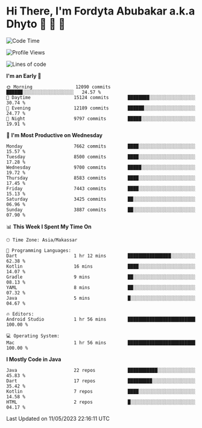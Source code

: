 # Hi There, I'm Fordyta Abubakar a.k.a Dhyto 👋 👋 👋 

<!--
**DhytoDev/dhytodev** is a ✨ _special_ ✨ repository because its `README.md` (this file) appears on your GitHub profile.

Here are some ideas to get you started:

- 🔭 I’m currently working on ...
- 🌱 I’m currently learning ...
- 👯 I’m looking to collaborate on ...
- 🤔 I’m looking for help with ...
- 💬 Ask me about ...
- 📫 How to reach me: ...
- 😄 Pronouns: ...
- ⚡ Fun fact: ...
-->

<!--START_SECTION:waka-->
![Code Time](http://img.shields.io/badge/Code%20Time-1%2C909%20hrs%2040%20mins-blue)

![Profile Views](http://img.shields.io/badge/Profile%20Views-0-blue)

![Lines of code](https://img.shields.io/badge/From%20Hello%20World%20I%27ve%20Written-6.2%20million%20lines%20of%20code-blue)

**I'm an Early 🐤** 

```text
🌞 Morning                12090 commits       ██████░░░░░░░░░░░░░░░░░░░   24.57 % 
🌆 Daytime                15124 commits       ████████░░░░░░░░░░░░░░░░░   30.74 % 
🌃 Evening                12189 commits       ██████░░░░░░░░░░░░░░░░░░░   24.77 % 
🌙 Night                  9797 commits        █████░░░░░░░░░░░░░░░░░░░░   19.91 % 
```
📅 **I'm Most Productive on Wednesday** 

```text
Monday                   7662 commits        ████░░░░░░░░░░░░░░░░░░░░░   15.57 % 
Tuesday                  8500 commits        ████░░░░░░░░░░░░░░░░░░░░░   17.28 % 
Wednesday                9700 commits        █████░░░░░░░░░░░░░░░░░░░░   19.72 % 
Thursday                 8583 commits        ████░░░░░░░░░░░░░░░░░░░░░   17.45 % 
Friday                   7443 commits        ████░░░░░░░░░░░░░░░░░░░░░   15.13 % 
Saturday                 3425 commits        ██░░░░░░░░░░░░░░░░░░░░░░░   06.96 % 
Sunday                   3887 commits        ██░░░░░░░░░░░░░░░░░░░░░░░   07.90 % 
```


📊 **This Week I Spent My Time On** 

```text
🕑︎ Time Zone: Asia/Makassar

💬 Programming Languages: 
Dart                     1 hr 12 mins        ████████████████░░░░░░░░░   62.38 % 
Kotlin                   16 mins             ████░░░░░░░░░░░░░░░░░░░░░   14.07 % 
Gradle                   9 mins              ██░░░░░░░░░░░░░░░░░░░░░░░   08.13 % 
YAML                     8 mins              ██░░░░░░░░░░░░░░░░░░░░░░░   07.32 % 
Java                     5 mins              █░░░░░░░░░░░░░░░░░░░░░░░░   04.67 % 

🔥 Editors: 
Android Studio           1 hr 56 mins        █████████████████████████   100.00 % 

💻 Operating System: 
Mac                      1 hr 56 mins        █████████████████████████   100.00 % 
```

**I Mostly Code in Java** 

```text
Java                     22 repos            ███████████░░░░░░░░░░░░░░   45.83 % 
Dart                     17 repos            █████████░░░░░░░░░░░░░░░░   35.42 % 
Kotlin                   7 repos             ████░░░░░░░░░░░░░░░░░░░░░   14.58 % 
HTML                     2 repos             █░░░░░░░░░░░░░░░░░░░░░░░░   04.17 % 
```




 Last Updated on 11/05/2023 22:16:11 UTC
<!--END_SECTION:waka-->
